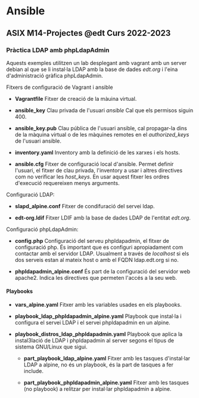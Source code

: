 # Ansible
## ASIX M14-Projectes @edt Curs 2022-2023


### Pràctica LDAP amb phpLdapAdmin

Aquests exemples utilitzen un lab desplegant amb vagrant amb un server debian al que se li
instal·la LDAP amb la base de dades *edt.org* i l'eina d'administració gràfica phpLdapAdmin.


Fitxers de configuració de Vagrant i ansible

 * **Vagrantfile** Fitxer de creació de la màuina virtual.

 * **ansible_key** Clau privada de l'usuari *ansible* Cal que els permisos siguin 400.

 * **ansible_key.pub** Clau pública de l'usuari ansible, cal propagar-la dins de la màquina
   virtual o de les màquines remotes en el *authorized_keys* de l'usuari ansible.

 * **inventory.yaml** Inventory amb la definició de les xarxes i els hosts.

 * **ansible.cfg** Fitxer de configuració local d'ansible. Permet definir l'usuari, el fitxer
   de clau privada, l'inventory a usar i altres directives com no verificar les *host_keys*. En
   usar aquest fitxer les ordres d'execució requereixen menys arguments.


Configuració LDAP:

 * **slapd_alpine.conf** Fitxer de condifuració del servei ldap.

 * **edt-org.ldif** Fitxer LDIF amb la base de dades LDAP de l'entitat *edt.org*.


Configuració phpLdapAdmin:

 * **config.php** Configuració del serveu phpldapadmin, el fitxer de configuració php.
   És important que es configuri apropiadament com contactar amb el servidor LDAP. 
   Usualment a través de *localhost* si els dos serveis estan al mateix host o amb el
   FQDN ldap.edt.org si no.

 * **phpldapadmin_alpine.conf** És part de la configuració del servidor web apache2. Indica les 
   directives que permeten l'accés a la seu web.


#### Playbooks

 * **vars_alpine.yaml** Fitxer amb les variables usades en els playbooks.

 * **playbook_ldap_phpldapadmin_alpine.yaml** Playbook que instal·la i configura el servei LDAP 
   i el servei phpldapadmin en un alpine.

 * **playbook_distros_ldap_phpldapadmin.yaml** Playbook que aplica la instal3lació de LDAP
   i phpldapadmin al server segons el tipus de sistema GNU/Linux que sigui.

   * **part_playbook_ldap_alpine.yaml** Fitxer amb les tasques d'instal·lar LDAP a alpine,
     no és un playbook, és la part de tasques a fer include.

   * **part_playbook_phpldapadmin_alpine.yaml** Fitxer amb les tasques (no playbook) a relitzar
     per instal·lar phpldapadmin a alpine.


